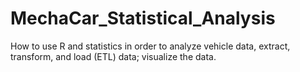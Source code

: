 # MechaCar_Statistical_Analysis
How to use R and statistics in order to analyze vehicle data, extract, transform, and load (ETL) data; visualize the data.

